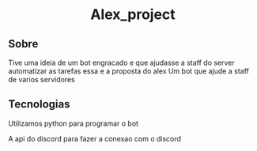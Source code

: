 <h1 align='center'>
    Alex_project
</h1>


## Sobre 
Tive uma ideia de um bot engracado e que ajudasse a staff do server automatizar as tarefas essa e a proposta do alex
Um bot que ajude a staff de varios servidores

## Tecnologias

Utilizamos python para programar o bot 

A api do discord para fazer a conexao com o discord 
